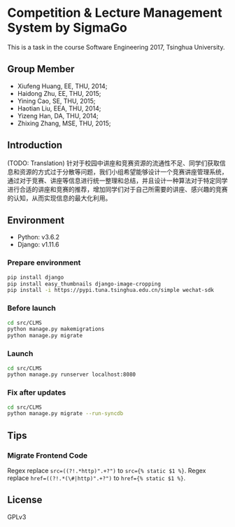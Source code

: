 # Competition & Lecture Management System by SigmaGo
This is a task in the course Software Engineering 2017, Tsinghua University.

## Group Member
* Xiufeng Huang, EE, THU, 2014;
* Haidong Zhu, EE, THU, 2015;
* Yining Cao, SE, THU, 2015;
* Haotian Liu, EEA, THU, 2014;
* Yizeng Han, DA, THU, 2014;
* Zhixing Zhang, MSE, THU, 2015;

## Introduction
(TODO: Translation) 针对于校园中讲座和竞赛资源的流通性不足、同学们获取信息和资源的方式过于分散等问题，我们小组希望能够设计一个竞赛讲座管理系统，通过对于竞赛、讲座等信息进行统一整理和总结，并且设计一种算法对于特定同学进行合适的讲座和竞赛的推荐，增加同学们对于自己所需要的讲座、感兴趣的竞赛的认知，从而实现信息的最大化利用。

## Environment
* Python: v3.6.2
* Django: v1.11.6
### Prepare environment

```bash
pip install django
pip install easy_thumbnails django-image-cropping
pip install -i https://pypi.tuna.tsinghua.edu.cn/simple wechat-sdk
```

### Before launch

```bash
cd src/CLMS
python manage.py makemigrations
python manage.py migrate
```

### Launch

```bash
cd src/CLMS
python manage.py runserver localhost:8080
```

### Fix after updates

```bash
cd src/CLMS
python manage.py migrate --run-syncdb
```

## Tips

### Migrate Frontend Code

Regex replace ```src=((?!.*http)".+?")``` to ```src={% static $1 %}```.
Regex replace ```href=((?!.*(\#|http)".+?")``` to ```href={% static $1 %}```.

## License

GPLv3
